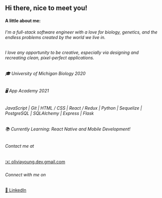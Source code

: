 <h2>Hi there, nice to meet you!</h2>
<h4>A little about me:</h4>
<h6>I'm a full-stack software engineer with a love for biology, genetics, and the endless problems created by the world we live in.</h6>
<h6>I love any opportunity to be creative, especially via designing and recreating clean, pixel-perfect applications.</h6>
<h6>🎓 University of Michigan Biology 2020</h6>
<h6>🖥 App Academy 2021</h6>
<h6> JavaScript | Git | HTML / CSS | React / Redux | Python | Sequelize | PostgreSQL  | SQLAlchemy | Express | Flask  </h6>
<h6>📚 Currently Learning: React Native and Mobile Development!</h6>
<h6>Contact me at</h6><a href="mailto:oliviayoung.dev@gmail.com">✉️ oliviayoung.dev.gmail.com</a>
<h6>Connect with me on</h6><a href="https://www.linkedin.com/in/olivianicoleyoung/">👥 LinkedIn</a>
        

